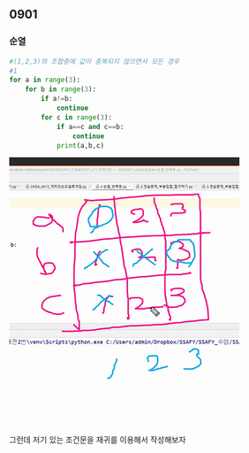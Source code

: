 ## 0901



### 순열

```python
#(1,2,3)의 조합중에 값이 중복되지 않으면서 모든 경우
#1
for a in range(3):
    for b in range(3):
        if a!=b:
            continue
        for c in range(3):
            if a==c and c==b:
                continue
            print(a,b,c)
```

![image-20200901184444114](0901__lesson.assets/image-20200901184444114.png)

그런데 저기 있는 조건문을 재귀를 이용해서 작성해보자





